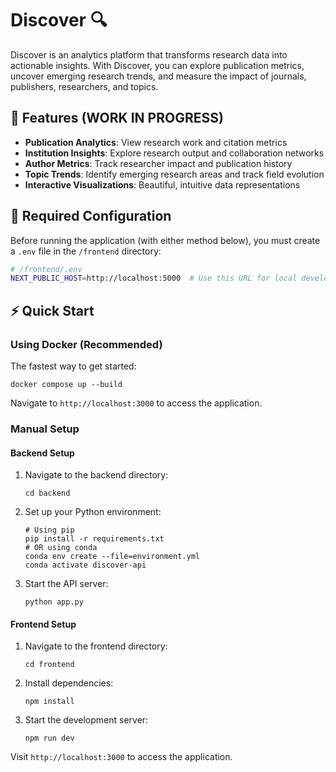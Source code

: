 # Discover 🔍

Discover is an analytics platform that transforms research data into actionable insights. With Discover, you can explore publication metrics, uncover emerging research trends, and measure the impact of journals, publishers, researchers, and topics.

## 🌟 Features (WORK IN PROGRESS)
- **Publication Analytics**: View research work and citation metrics
- **Institution Insights**: Explore research output and collaboration networks
- **Author Metrics**: Track researcher impact and publication history
- **Topic Trends**: Identify emerging research areas and track field evolution
- **Interactive Visualizations**: Beautiful, intuitive data representations 

## 🔑 Required Configuration
Before running the application (with either method below), you must create a `.env` file in the `/frontend` directory:

```bash
# /frontend/.env
NEXT_PUBLIC_HOST=http://localhost:5000  # Use this URL for local development
```

## ⚡️ Quick Start

### Using Docker (Recommended)
The fastest way to get started:
```
docker compose up --build
```
Navigate to `http://localhost:3000` to access the application.

### Manual Setup
#### Backend Setup
1. Navigate to the backend directory:
   ```
   cd backend
   ```
2. Set up your Python environment:
   ```
   # Using pip
   pip install -r requirements.txt
   # OR using conda
   conda env create --file=environment.yml
   conda activate discover-api
   ```
3. Start the API server:
   ```
   python app.py
   ```
#### Frontend Setup
1. Navigate to the frontend directory:
   ```
   cd frontend
   ```
2. Install dependencies:
   ```
   npm install
   ```
3. Start the development server:
   ```
   npm run dev
   ```
Visit `http://localhost:3000` to access the application.
